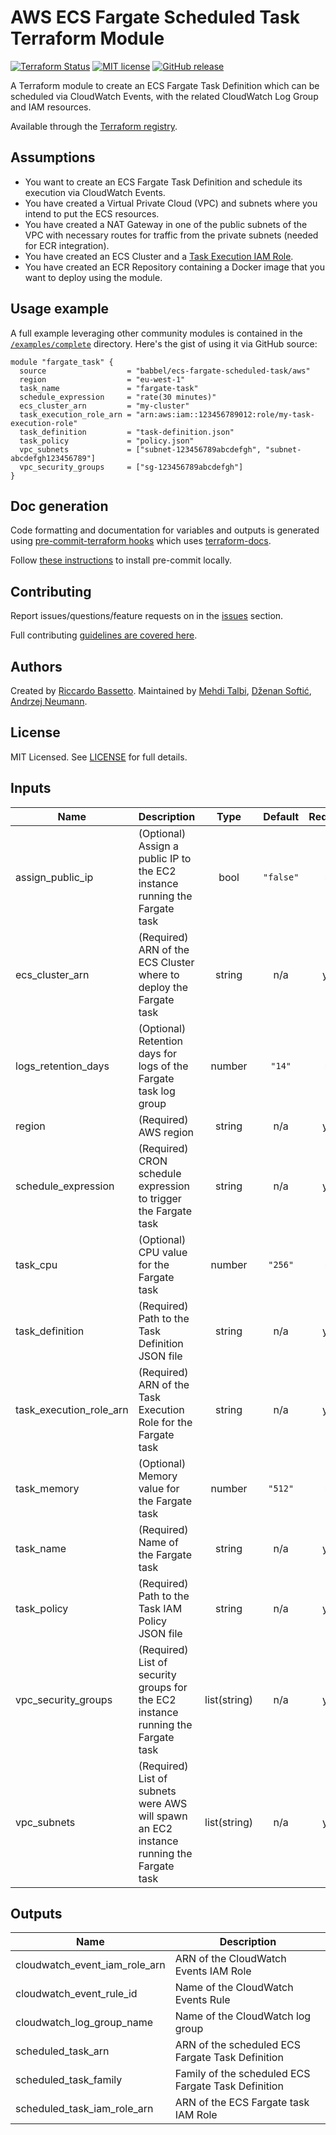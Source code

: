 # AWS ECS Fargate Scheduled Task Terraform Module

[![Terraform Status](https://github.com/babbel/terraform-aws-ecs-fargate-scheduled-task/workflows/Lint/badge.svg)](https://github.com/babbel/terraform-aws-ecs-fargate-scheduled-task/actions)
[![MIT license](https://img.shields.io/badge/License-MIT-blue.svg)](https://github.com/babbel/terraform-aws-ecs-fargate-scheduled-task/blob/master/LICENCE)
[![GitHub release](https://img.shields.io/github/release/babbel/terraform-aws-ecs-fargate-scheduled-task.svg)](https://github.com/babbel/terraform-aws-ecs-fargate-scheduled-task/releases)

A Terraform module to create an ECS Fargate Task Definition which can be scheduled via CloudWatch Events, with the related CloudWatch Log Group and IAM resources.

Available through the [Terraform registry](https://registry.terraform.io/modules/babbel/ecs-fargate-scheduled-task/aws).

## Assumptions

* You want to create an ECS Fargate Task Definition and schedule its execution via CloudWatch Events.
* You have created a Virtual Private Cloud (VPC) and subnets where you intend to put the ECS resources.
* You have created a NAT Gateway in one of the public subnets of the VPC with necessary routes for traffic from the private subnets (needed for ECR integration).
* You have created an ECS Cluster and a [Task Execution IAM Role](https://docs.aws.amazon.com/AmazonECS/latest/developerguide/task_execution_IAM_role.html).
* You have created an ECR Repository containing a Docker image that you want to deploy using the module.

## Usage example

A full example leveraging other community modules is contained in the [`/examples/complete`](https://github.com/babbel/terraform-aws-ecs-fargate-scheduled-task/tree/master/examples/complete) directory.
Here's the gist of using it via GitHub source:

```hcl
module "fargate_task" {
  source                  = "babbel/ecs-fargate-scheduled-task/aws"
  region                  = "eu-west-1"
  task_name               = "fargate-task"
  schedule_expression     = "rate(30 minutes)"
  ecs_cluster_arn         = "my-cluster"
  task_execution_role_arn = "arn:aws:iam::123456789012:role/my-task-execution-role"
  task_definition         = "task-definition.json"
  task_policy             = "policy.json"
  vpc_subnets             = ["subnet-123456789abcdefgh", "subnet-abcdefgh123456789"]
  vpc_security_groups     = ["sg-123456789abcdefgh"]
}
```

## Doc generation

Code formatting and documentation for variables and outputs is generated using [pre-commit-terraform hooks](https://github.com/antonbabenko/pre-commit-terraform) which uses [terraform-docs](https://github.com/segmentio/terraform-docs).

Follow [these instructions](https://github.com/antonbabenko/pre-commit-terraform#how-to-install) to install pre-commit locally.

## Contributing

Report issues/questions/feature requests on in the [issues](https://github.com/babbel/terraform-aws-ecs-fargate-scheduled-task/issues/new) section.

Full contributing [guidelines are covered here](https://github.com/babbel/terraform-aws-ecs-fargate-scheduled-task/blob/master/CONTRIBUTING.md).

## Authors

Created by [Riccardo Bassetto](https://github.com/rickybasse).
Maintained by [Mehdi Talbi](https://github.com/dimwest), [Dženan Softić](https://github.com/dzeno), [Andrzej Neumann](https://github.com/nandrzej).

## License

MIT Licensed. See [LICENSE](https://github.com/babbel/terraform-aws-ecs-fargate-scheduled-task/blob/master/LICENSE) for full details.

<!-- BEGINNING OF PRE-COMMIT-TERRAFORM DOCS HOOK -->
## Inputs

| Name | Description | Type | Default | Required |
|------|-------------|:----:|:-----:|:-----:|
| assign\_public\_ip | (Optional) Assign a public IP to the EC2 instance running the Fargate task | bool | `"false"` | no |
| ecs\_cluster\_arn | (Required) ARN of the ECS Cluster where to deploy the Fargate task | string | n/a | yes |
| logs\_retention\_days | (Optional) Retention days for logs of the Fargate task log group | number | `"14"` | no |
| region | (Required) AWS region | string | n/a | yes |
| schedule\_expression | (Required) CRON schedule expression to trigger the Fargate task | string | n/a | yes |
| task\_cpu | (Optional) CPU value for the Fargate task | number | `"256"` | no |
| task\_definition | (Required) Path to the Task Definition JSON file | string | n/a | yes |
| task\_execution\_role\_arn | (Required) ARN of the Task Execution Role for the Fargate task | string | n/a | yes |
| task\_memory | (Optional) Memory value for the Fargate task | number | `"512"` | no |
| task\_name | (Required) Name of the Fargate task | string | n/a | yes |
| task\_policy | (Required) Path to the Task IAM Policy JSON file | string | n/a | yes |
| vpc\_security\_groups | (Required) List of security groups for the EC2 instance running the Fargate task | list(string) | n/a | yes |
| vpc\_subnets | (Required) List of subnets were AWS will spawn an EC2 instance running the Fargate task | list(string) | n/a | yes |

## Outputs

| Name | Description |
|------|-------------|
| cloudwatch\_event\_iam\_role\_arn | ARN of the CloudWatch Events IAM Role |
| cloudwatch\_event\_rule\_id | Name of the CloudWatch Events Rule |
| cloudwatch\_log\_group\_name | Name of the CloudWatch log group |
| scheduled\_task\_arn | ARN of the scheduled ECS Fargate Task Definition |
| scheduled\_task\_family | Family of the scheduled ECS Fargate Task Definition |
| scheduled\_task\_iam\_role\_arn | ARN of the ECS Fargate task IAM Role |

<!-- END OF PRE-COMMIT-TERRAFORM DOCS HOOK -->
